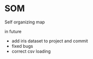 # SOM
Self organizing map


in future

- add iris dataset to project and commit 
- fixed bugs
- correct csv loading
